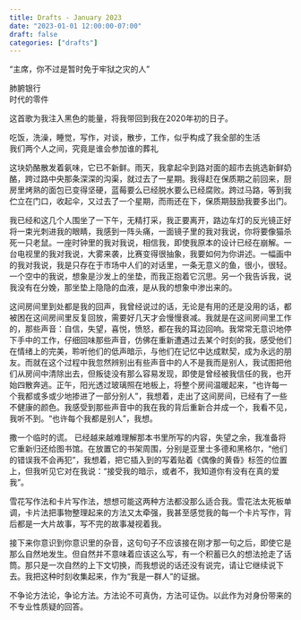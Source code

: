 ```yaml
---
title: Drafts - January 2023
date: "2023-01-01 12:00:00-07:00"
draft: false
categories: ["drafts"]
---
```


“主席，你不过是暂时免于牢狱之灾的人”

肺腑银行  
时代的零件

这首歌为我注入黑色的能量，将我带回到我在2020年初的日子。

吃饭，洗澡，睡觉，写作，对谈，散步，工作，似乎构成了我全部的生活  
我们两个人之间，究竟是谁会参加谁的葬礼

这块奶酪散发着氨味，它已不新鲜。雨天，我拿起伞到路对面的超市去挑选新鲜奶酪，跨过路中央那条深深的沟渠，就过去了一星期。我得赶在保质期之前回来，厨房里烤熟的面包已变得坚硬，蓝莓要么已经脱水要么已经腐败。跨过马路，等到我伫立在门口，收起伞，又过去了一个星期，而雨还在下，保质期鼓励我要多出门。

我已经和这几个人围坐了一下午，无精打采，我正要离开，路边车灯的反光镜正好将一束光刺进我的眼睛，我感到一阵头痛，一面镜子里的我对我说，你将要像猫杀死一只老鼠。一座时钟里的我对我说，相信我，即使我原本的设计已经在崩解。一台电视里的我对我说，大雾来袭，比赛变得很抽象，我要如何为你讲述。一幅画中的我对我说，我是只存在于市场中人们的对话里，一条无意义的鱼，很小，很轻。一个空中的我说，想象是沙发上的坐垫，而我正抱着它沉思。另一个我告诉我，说我没有在分娩，那坐垫上隐隐的血液，是从我的想象中渗出来的。

这间房间里到处都是我的回声，我曾经说过的话，无论是有用的还是没用的话，都被困在这间房间里反复回放，需要好几天才会慢慢衰减。我就是在这间房间里工作的，那些声音：自信，失望，喜悦，愤怒，都在我的耳边回响。我常常无意识地停下手中的工作，仔细回味那些声音，仿佛在重新遭遇过去某个时刻的我，感受他们在情绪上的完美，聆听他们的低声暗示，与他们在记忆中达成默契，成为永远的朋友。而就在这个过程中我忽然辨别出有些声音中的人不是我而是别人，我试图把他们从房间中清除出去，但叛徒没有那么容易发现，即使是曾经被我信任的我，也开始四散奔逃。正午，阳光透过玻璃照在地板上，将整个房间温暖起来，“也许每一个我都或多或少地掺进了一部分别人”，我想着，走出了这间房间，已经有了一些不健康的颜色。我感受到那些声音中的我在我的背后重新合并成一个，我看不见，我听不到。“也许每个我都是别人”，我想。

撒一个临时的谎。
已经越来越难理解那本书里所写的内容，失望之余，我准备将它重新归还给图书馆。在放置它的书架周围，分别是亚里士多德和黑格尔，“他们的错误我不会再犯”，我想着，把它插入到的写着贴着《偶像的黄昏》标签的位置上，但我听见它对在我说：“接受我的暗示，或者不，我知道你有没有在真的爱我”。

雪花写作法和卡片写作法，想想可能这两种方法都没那么适合我。雪花法太死板单调，卡片法把事物整理起来的方法又太牵强，我甚至感觉我的每一个卡片写作，背后都是一大片故事，写不完的故事凝视着我。

接下来你意识到你意识里的杂音，这句句子不应该接在刚才那一句之后，即使它是那么自然地发生。但自然并不意味着应该这么写，有一个积蓄已久的想法抢走了话筒。那只是一次自然的上下文切换，而我想说的话还没有说完，请让它继续说下去。我把这种时刻收集起来，作为“我是一群人”的证据。

不争论方法论，争论方法。方法论不可真伪，方法可证伪。以此作为对身份带来的不专业性质疑的回答。